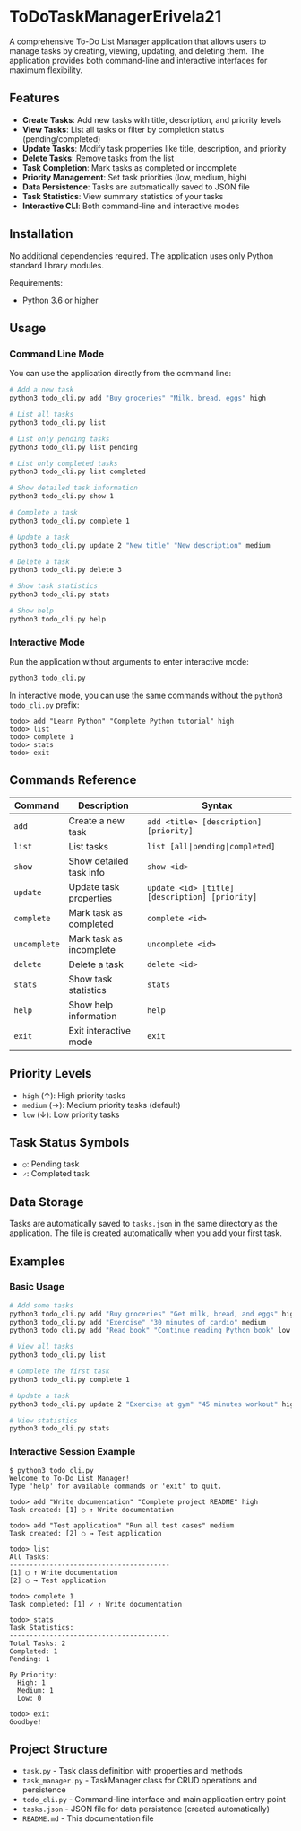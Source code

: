 # ToDoTaskManagerErivela21

A comprehensive To-Do List Manager application that allows users to manage tasks by creating, viewing, updating, and deleting them. The application provides both command-line and interactive interfaces for maximum flexibility.

## Features

- **Create Tasks**: Add new tasks with title, description, and priority levels
- **View Tasks**: List all tasks or filter by completion status (pending/completed)
- **Update Tasks**: Modify task properties like title, description, and priority
- **Delete Tasks**: Remove tasks from the list
- **Task Completion**: Mark tasks as completed or incomplete
- **Priority Management**: Set task priorities (low, medium, high)
- **Data Persistence**: Tasks are automatically saved to JSON file
- **Task Statistics**: View summary statistics of your tasks
- **Interactive CLI**: Both command-line and interactive modes

## Installation

No additional dependencies required. The application uses only Python standard library modules.

Requirements:
- Python 3.6 or higher

## Usage

### Command Line Mode

You can use the application directly from the command line:

```bash
# Add a new task
python3 todo_cli.py add "Buy groceries" "Milk, bread, eggs" high

# List all tasks
python3 todo_cli.py list

# List only pending tasks
python3 todo_cli.py list pending

# List only completed tasks
python3 todo_cli.py list completed

# Show detailed task information
python3 todo_cli.py show 1

# Complete a task
python3 todo_cli.py complete 1

# Update a task
python3 todo_cli.py update 2 "New title" "New description" medium

# Delete a task
python3 todo_cli.py delete 3

# Show task statistics
python3 todo_cli.py stats

# Show help
python3 todo_cli.py help
```

### Interactive Mode

Run the application without arguments to enter interactive mode:

```bash
python3 todo_cli.py
```

In interactive mode, you can use the same commands without the `python3 todo_cli.py` prefix:

```
todo> add "Learn Python" "Complete Python tutorial" high
todo> list
todo> complete 1
todo> stats
todo> exit
```

## Commands Reference

| Command | Description | Syntax |
|---------|-------------|--------|
| `add` | Create a new task | `add <title> [description] [priority]` |
| `list` | List tasks | `list [all\|pending\|completed]` |
| `show` | Show detailed task info | `show <id>` |
| `update` | Update task properties | `update <id> [title] [description] [priority]` |
| `complete` | Mark task as completed | `complete <id>` |
| `uncomplete` | Mark task as incomplete | `uncomplete <id>` |
| `delete` | Delete a task | `delete <id>` |
| `stats` | Show task statistics | `stats` |
| `help` | Show help information | `help` |
| `exit` | Exit interactive mode | `exit` |

## Priority Levels

- `high` (↑): High priority tasks
- `medium` (→): Medium priority tasks (default)
- `low` (↓): Low priority tasks

## Task Status Symbols

- `○`: Pending task
- `✓`: Completed task

## Data Storage

Tasks are automatically saved to `tasks.json` in the same directory as the application. The file is created automatically when you add your first task.

## Examples

### Basic Usage
```bash
# Add some tasks
python3 todo_cli.py add "Buy groceries" "Get milk, bread, and eggs" high
python3 todo_cli.py add "Exercise" "30 minutes of cardio" medium
python3 todo_cli.py add "Read book" "Continue reading Python book" low

# View all tasks
python3 todo_cli.py list

# Complete the first task
python3 todo_cli.py complete 1

# Update a task
python3 todo_cli.py update 2 "Exercise at gym" "45 minutes workout" high

# View statistics
python3 todo_cli.py stats
```

### Interactive Session Example
```
$ python3 todo_cli.py
Welcome to To-Do List Manager!
Type 'help' for available commands or 'exit' to quit.

todo> add "Write documentation" "Complete project README" high
Task created: [1] ○ ↑ Write documentation

todo> add "Test application" "Run all test cases" medium
Task created: [2] ○ → Test application

todo> list
All Tasks:
----------------------------------------
[1] ○ ↑ Write documentation
[2] ○ → Test application

todo> complete 1
Task completed: [1] ✓ ↑ Write documentation

todo> stats
Task Statistics:
----------------------------------------
Total Tasks: 2
Completed: 1
Pending: 1

By Priority:
  High: 1
  Medium: 1
  Low: 0

todo> exit
Goodbye!
```

## Project Structure

- `task.py` - Task class definition with properties and methods
- `task_manager.py` - TaskManager class for CRUD operations and persistence
- `todo_cli.py` - Command-line interface and main application entry point
- `tasks.json` - JSON file for data persistence (created automatically)
- `README.md` - This documentation file
